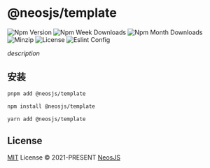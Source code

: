 # @neosjs/template

![Npm Version][npm-version-image] ![Npm Week Downloads][npm-downloads-image-week] ![Npm Month Downloads][npm-downloads-image-month] ![Minzip][minzip] ![License][license-image] ![Eslint Config][eslint-config]

_description_

## 安装

```bash
pnpm add @neosjs/template

npm install @neosjs/template

yarn add @neosjs/template
```

## License

[MIT](./LICENSE) License © 2021-PRESENT [NeosJS](https://docs.neosjs.com)

<!-- Badges -->

[npm-version-image]: https://img.shields.io/npm/v/@neosjs/eslint-config?style=flat&colorA=2d333b&colorB=1fa669
[npm-downloads-image-week]: https://img.shields.io/npm/dw/@neosjs/eslint-config?style=flatt&colorA=2d333b&colorB=1fa669
[npm-downloads-image-month]: https://img.shields.io/npm/dm/@neosjs/eslint-config?style=flat&colorA=2d333b&colorB=1fa669
[license-image]: https://img.shields.io/npm/l/@neosjs/eslint-config?style=flat&colorA=2d333b&colorB=1fa669
[minzip]: https://img.shields.io/bundlephobia/minzip/%40neosjs%2Fweb-worker?style=flat&colorA=2d333b&colorB=1fa669
[eslint-config]: https://img.shields.io/badge/NeosJS-eslint--config-1fa669?style=flat&colorA=2d333b&colorB=1fa669
